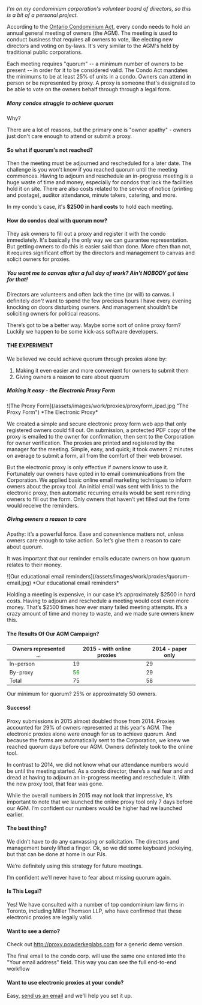 *I'm on my condominium corporation's volunteer board of directors, so this is a bit of a personal project.*

According to the [Ontario Condominium Act](), every condo needs to hold an annual general meeting of owners (the AGM). The meeting is used to conduct business that requires all owners to vote, like electing new directors and voting on by-laws. It's very similar to the AGM's held by traditional public corporations.  

Each meeting requires "quorum" -- a minimum number of owners to be present -- in order for it to be considered valid. The Condo Act mandates the minimums to be at least 25% of units in a condo. Owners can attend in person or be represented by proxy. A proxy is someone that's designated to be able to vote on the owners behalf through through a legal form.

##### Many condos struggle to achieve quorum
Why?

There are a lot of reasons, but the primary one is "owner apathy" - owners just don't care enough to attend or submit a proxy.

#### So what if quorum's not reached?
Then the meeting must be adjourned and rescheduled for a later date. The challenge is you won't know if you reached quorum until the meeting commences. Having to adjourn and reschedule an in-progress meeting is a huge waste of time and money, especially for condos that lack the facilities hold it on site. There are also costs related to the service of notice (printing and postage), auditor attendance, minute takers, catering, and more.

In my condo's case, it's **$2500 in hard costs** to hold each meeting.

#### How do condos deal with quorum now?
They ask owners to fill out a proxy and register it with the condo immediately. It's basically the only way we can guarantee representation. But getting owners to do this is easier said than done. More often than not, it requires significant effort by the directors and management to canvas and solicit owners for proxies.  

##### *You want me to canvas after a full day of work? Ain't NOBODY got time for that!*
Directors are volunteers and often lack the time (or will) to canvas. I definitely *don't* want to spend the few precious hours I have every evening knocking on doors disturbing owners. And management shouldn’t be soliciting owners for political reasons.

There’s got to be a better way. Maybe some sort of online proxy form? Luckily we happen to be some kick-ass software developers.

#### THE EXPERIMENT
We believed we could achieve quorum through proxies alone by:

1. Making it even easier and more convenient for owners to submit them
2. Giving owners a reason to care about quorum

##### Making it easy - the Electronic Proxy Form
<div class="flex">
![The Proxy Form](/assets/images/work/proxies/proxyform_ipad.jpg "The Proxy Form")
*The Electronic Proxy*
</div>

We created a simple and secure electronic proxy form web app that only registered owners could fill out. On submission, a protected PDF copy of the proxy is emailed to the owner for confirmation, then sent to the Corporation for owner verification. The proxies are printed and registered by the manager for the meeting. Simple, easy, and quick; it took owners 2 minutes on average to submit a form, all from the comfort of their web browser.

But the electronic proxy is only effective if owners know to use it. Fortunately our owners have opted ­in to email communications from the Corporation. We applied basic online email marketing techniques to inform owners about the proxy tool. An initial email was sent with links to the electronic proxy, then automatic recurring emails would be sent reminding owners to fill out the form. Only owners that haven’t yet filled out the form would receive the reminders.

##### Giving owners a reason to care
Apathy: it’s a powerful force. Ease and convenience matters not, unless owners care enough to take action. So let’s give them a reason to care about quorum.

It was important that our reminder emails educate owners on how quorum relates to their money.

<div class="flex">
![Our educational email reminders](/assets/images/work/proxies/quorum-email.jpg)
*Our educational email reminders*
</div>

Holding a meeting is expensive, in our case it’s approximately $2500 in hard costs. Having to adjourn and reschedule a meeting would cost even more money. That’s $2500 times how ever many failed meeting attempts. It’s a crazy amount of time and money to waste, and we made sure owners knew this.

#### The Results Of Our AGM Campaign?
<table class="striped">
  <thead>
    <tr>
        <th data-field="id">Owners represented ...</th>
        <th data-field="2015">2015 - with online proxies</th>
        <th data-field="2014">2014 - paper only</th>
    </tr>
  </thead>
  <tbody>
    <tr><td>In-person</td><td>19</td><td>29</td></tr>
    <tr><td>By-proxy</td><td style="color: green">56</td><td>29</td></tr>
    <tr><td>Total</td><td>75</td><td>58</td></tr>    
  </tbody>
</table>

Our minimum for quorum? 25% or approximately 50 owners.

#### Success!
Proxy submissions in 2015 almost doubled those from 2014.  Proxies accounted for 29% of owners represented at this year's AGM. The electronic proxies alone were enough for us to achieve quorum. And because the forms are automatically sent to the Corporation, we knew we reached quorum days before our AGM. Owners definitely took to the online tool.

In contrast to 2014, we did not know what our attendance numbers would be until the meeting started. As a condo director, there’s a real fear and and dread at having to adjourn an in­-progress meeting and reschedule it. With the new proxy tool, that fear was gone.

While the overall numbers in 2015 may not look that impressive, it’s important to note that we launched the online proxy tool only 7 days before our AGM. I’m confident our numbers would be higher had we launched earlier.


#### The best thing?
We didn’t have to do any canvassing or solicitation. The directors and management barely lifted a finger. Ok, so we did some keyboard jockeying, but that can be done at home in our PJs.

We’re definitely using this strategy for future meetings.

I’m confident we’ll never have to fear about missing quorum again.


#### Is This Legal?
Yes! We have consulted with a number of top condominium law firms in Toronto, including Miller Thomson LLP, who have confirmed that these electronic proxies are legally valid.


#### Want to see a demo?
Check out http://proxy.powderkeglabs.com for a generic demo version.

The final email to the condo corp. will use the same one entered into the "Your email address" field. This way you can see the full end-­to-­end workflow

#### Want to use electronic proxies at your condo?
Easy, [send us an email](mailto:kaboom@powderkeglabs.com) and we'll help you set it up.
